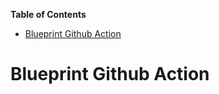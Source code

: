 <!-- START doctoc generated TOC please keep comment here to allow auto update -->
<!-- DON'T EDIT THIS SECTION, INSTEAD RE-RUN doctoc TO UPDATE -->
**Table of Contents**

- [Blueprint Github Action](#blueprint-github-action)

<!-- END doctoc generated TOC please keep comment here to allow auto update -->

# Blueprint Github Action
